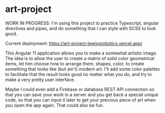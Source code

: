 # art-project

WORK IN PROGRESS: I'm using this project to practice Typescript, angular directives and pipes, and do something that I can style with SCSS to look good.
 
Current deployment: https://art-project-lewisgrobotics.vercel.app/
 
This Angular 11 application allows you to make a somewhat artistic image. The idea is to allow the user to create a matrix of solid color geometrical items, let him choose how to arrange them, shapes, color, to create something that looks like (but ain't) modern art. I'll add some color palettes to facilitate that the result looks good no matter what you do, and try to make a very pretty user interface.

Maybe I could even add a Firebase or database REST API connection so that you can save your work in a server and you get back a special unique code, so that you can input it later to get your precious piece of art when you open the app again. That could also be fun.
  
